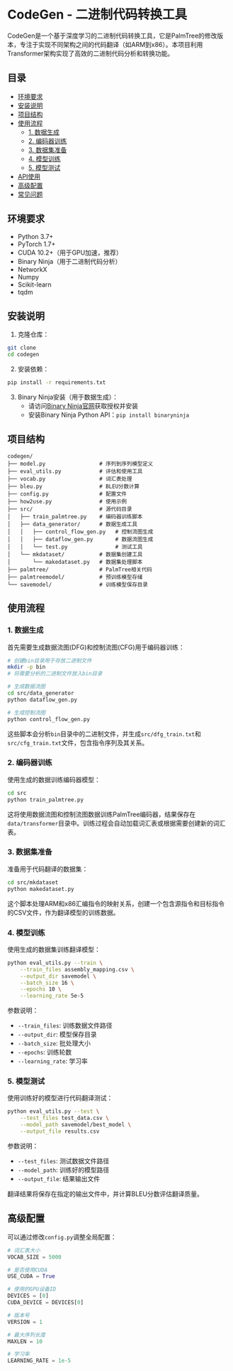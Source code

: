 # CodeGen - 二进制代码转换工具

CodeGen是一个基于深度学习的二进制代码转换工具，它是PalmTree的修改版本，专注于实现不同架构之间的代码翻译（如ARM到x86）。本项目利用Transformer架构实现了高效的二进制代码分析和转换功能。

## 目录

- [环境要求](#环境要求)
- [安装说明](#安装说明)
- [项目结构](#项目结构)
- [使用流程](#使用流程)
  - [1. 数据生成](#1-数据生成)
  - [2. 编码器训练](#2-编码器训练)
  - [3. 数据集准备](#3-数据集准备)
  - [4. 模型训练](#4-模型训练)
  - [5. 模型测试](#5-模型测试)
- [API使用](#api使用)
- [高级配置](#高级配置)
- [常见问题](#常见问题)

## 环境要求

- Python 3.7+
- PyTorch 1.7+
- CUDA 10.2+（用于GPU加速，推荐）
- Binary Ninja（用于二进制代码分析）
- NetworkX
- Numpy
- Scikit-learn
- tqdm

## 安装说明

1. 克隆仓库：

```bash
git clone 
cd codegen
```

2. 安装依赖：

```bash
pip install -r requirements.txt
```

3. Binary Ninja安装（用于数据生成）：
   - 请访问[Binary Ninja官网](https://binary.ninja/)获取授权并安装
   - 安装Binary Ninja Python API：`pip install binaryninja`

## 项目结构

```
codegen/
├── model.py                 # 序列到序列模型定义
├── eval_utils.py            # 评估和使用工具
├── vocab.py                 # 词汇表处理
├── bleu.py                  # BLEU分数计算
├── config.py                # 配置文件
├── how2use.py               # 使用示例
├── src/                     # 源代码目录
│   ├── train_palmtree.py    # 编码器训练脚本
│   ├── data_generator/      # 数据生成工具
│   │   ├── control_flow_gen.py   # 控制流图生成
│   │   ├── dataflow_gen.py       # 数据流图生成
│   │   └── test.py               # 测试工具
│   └── mkdataset/           # 数据集创建工具
│       └── makedataset.py   # 数据集处理脚本
├── palmtree/                # PalmTree相关代码
├── palmtreemodel/           # 预训练模型存储
└── savemodel/               # 训练模型保存目录
```

## 使用流程

### 1. 数据生成

首先需要生成数据流图(DFG)和控制流图(CFG)用于编码器训练：

```bash
# 创建bin目录用于存放二进制文件
mkdir -p bin
# 将需要分析的二进制文件放入bin目录

# 生成数据流图
cd src/data_generator
python dataflow_gen.py

# 生成控制流图
python control_flow_gen.py
```

这些脚本会分析`bin`目录中的二进制文件，并生成`src/dfg_train.txt`和`src/cfg_train.txt`文件，包含指令序列及其关系。

### 2. 编码器训练

使用生成的数据训练编码器模型：

```bash
cd src
python train_palmtree.py
```

这将使用数据流图和控制流图数据训练PalmTree编码器，结果保存在`data/transformer`目录中。训练过程会自动加载词汇表或根据需要创建新的词汇表。

### 3. 数据集准备

准备用于代码翻译的数据集：

```bash
cd src/mkdataset
python makedataset.py
```

这个脚本处理ARM和x86汇编指令的映射关系，创建一个包含源指令和目标指令的CSV文件，作为翻译模型的训练数据。

### 4. 模型训练

使用生成的数据集训练翻译模型：

```bash
python eval_utils.py --train \
    --train_files assembly_mapping.csv \
    --output_dir savemodel \
    --batch_size 16 \
    --epochs 10 \
    --learning_rate 5e-5
```

参数说明：
- `--train_files`: 训练数据文件路径
- `--output_dir`: 模型保存目录
- `--batch_size`: 批处理大小
- `--epochs`: 训练轮数
- `--learning_rate`: 学习率

### 5. 模型测试

使用训练好的模型进行代码翻译测试：

```bash
python eval_utils.py --test \
    --test_files test_data.csv \
    --model_path savemodel/best_model \
    --output_file results.csv
```

参数说明：
- `--test_files`: 测试数据文件路径
- `--model_path`: 训练好的模型路径
- `--output_file`: 结果输出文件

翻译结果将保存在指定的输出文件中，并计算BLEU分数评估翻译质量。


## 高级配置

可以通过修改`config.py`调整全局配置：

```python
# 词汇表大小
VOCAB_SIZE = 5000

# 是否使用CUDA
USE_CUDA = True  

# 使用的GPU设备ID
DEVICES = [0]  
CUDA_DEVICE = DEVICES[0]

# 版本号  
VERSION = 1

# 最大序列长度
MAXLEN = 10

# 学习率
LEARNING_RATE = 1e-5
```

